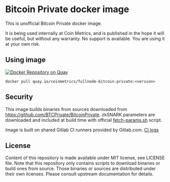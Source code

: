 # Bitcoin Private docker image

This is unofficial Bitcoin Private docker image.

It is being used internally at Coin Metrics, and is published in the hope it will be useful, but without any warranty. No support is available. You are using it at your own risk.

## Using image

[![Docker Repository on Quay](https://quay.io/repository/coinmetrics/fullnode-bitcoin-private/status "Docker Repository on Quay")](https://quay.io/repository/coinmetrics/fullnode-bitcoin-private)

```
docker pull quay.io/coinmetrics/fullnode-bitcoin-private:<version>
```

## Security

This image builds binaries from sources downloaded from https://github.com/BTCPrivate/BitcoinPrivate. zkSNARK parameters are downloaded and included at build time with official [fetch-params.sh](https://github.com/BTCPrivate/BitcoinPrivate/blob/master/btcputil/fetch-params.sh) script.

Image is built on shared Gitlab CI runners provided by Gitlab.com. [CI logs](https://gitlab.com/coinmetrics/fullnodes/bitcoin-private/pipelines)

## License

Content of this repository is made available under MIT license, see LICENSE file.
Note that this repository only contains scripts to download binaries or build ones from source.
Those binaries or sources are distributed under their own licenses.
Please consult upstream documentation for details.
